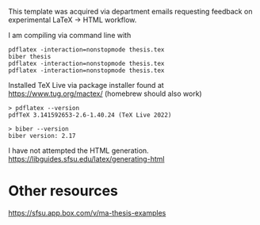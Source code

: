 This template was acquired via department emails requesting feedback on experimental LaTeX -> HTML workflow.


I am compiling via command line with
```
pdflatex -interaction=nonstopmode thesis.tex
biber thesis
pdflatex -interaction=nonstopmode thesis.tex
pdflatex -interaction=nonstopmode thesis.tex
```

Installed TeX Live via package installer found at https://www.tug.org/mactex/
(homebrew should also work)
```
> pdflatex --version
pdfTeX 3.141592653-2.6-1.40.24 (TeX Live 2022)

> biber --version
biber version: 2.17
```


I have not attempted the HTML generation.
https://libguides.sfsu.edu/latex/generating-html

# Other resources
https://sfsu.app.box.com/v/ma-thesis-examples

